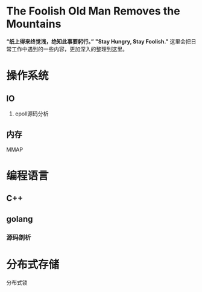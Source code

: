 # The Foolish Old Man Removes the Mountains
  **“纸上得来终觉浅，绝知此事要躬行。”**
  **"Stay Hungry, Stay Foolish."**
这里会把日常工作中遇到的一些内容，更加深入的整理到这里。


# 操作系统
## IO
1. epoll源码分析  
## 内存
  MMAP

# 编程语言
## C++

## golang
### 源码剖析
# 分布式存储

分布式锁


  
  
